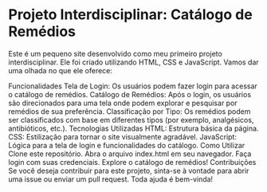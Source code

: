 # Projeto Interdisciplinar: Catálogo de Remédios
Este é um pequeno site desenvolvido como meu primeiro projeto interdisciplinar. Ele foi criado utilizando HTML, CSS e JavaScript. Vamos dar uma olhada no que ele oferece:

Funcionalidades
Tela de Login: Os usuários podem fazer login para acessar o catálogo de remédios.
Catálogo de Remédios: Após o login, os usuários são direcionados para uma tela onde podem explorar e pesquisar por remédios de sua preferência.
Classificação por Tipo: Os remédios podem ser classificados com base em diferentes tipos (por exemplo, analgésicos, antibióticos, etc.).
Tecnologias Utilizadas
HTML: Estrutura básica da página.
CSS: Estilização para tornar o site visualmente agradável.
JavaScript: Lógica para a tela de login e funcionalidades do catálogo.
Como Utilizar
Clone este repositório.
Abra o arquivo index.html em seu navegador.
Faça login com suas credenciais.
Explore o catálogo de remédios!
Contribuições
Se você deseja contribuir para este projeto, sinta-se à vontade para abrir uma issue ou enviar um pull request. Toda ajuda é bem-vinda!



